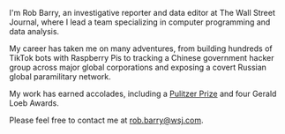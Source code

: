 I'm Rob Barry, an investigative reporter and data editor at The Wall Street Journal, where I lead a team specializing in computer programming and data analysis.

My career has taken me on many adventures, from building hundreds of TikTok bots with Raspberry Pis to tracking a Chinese government hacker group across major global corporations and exposing a covert Russian global paramilitary network.

My work has earned accolades, including a [Pulitzer Prize](https://www.wsj.com/articles/wsj-new-york-times-win-pulitzers-1429557628) and four Gerald Loeb Awards.

Please feel free to contact me at [rob.barry@wsj.com](mailto:rob.barry@wsj.com).